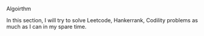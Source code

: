 Algoirthm

In this section, I will try to solve Leetcode, Hankerrank, Codility problems as much as I can in my spare time.
